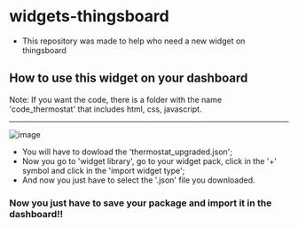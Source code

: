 # widgets-thingsboard
 
* This repository was made to help who need a new widget on thingsboard

## How to use this widget on your dashboard 

Note: If you want the code, there is a folder with the name 'code_thermostat' that includes html, css, javascript.
<hr>

![image](https://github.com/nicolas-davila/widgets-thingsboard/assets/123404361/2551257a-42c5-498b-b5e3-7e9bb08f5880)

- You will have to dowload the 'thermostat_upgraded.json';
- Now you go to 'widget library', go to your widget pack, click in the '+' symbol and click in the 'import widget type';
- And now you just have to select the '.json' file you downloaded.

### Now you just have to save your package and import it in the dashboard!!
